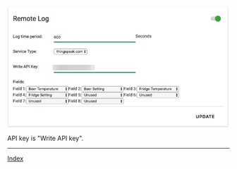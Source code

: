 ![thingspeak.com](image/remote.log.thingspeak.jpg?raw=true)

API key is "Write API key". 

***
[Index](index.md)